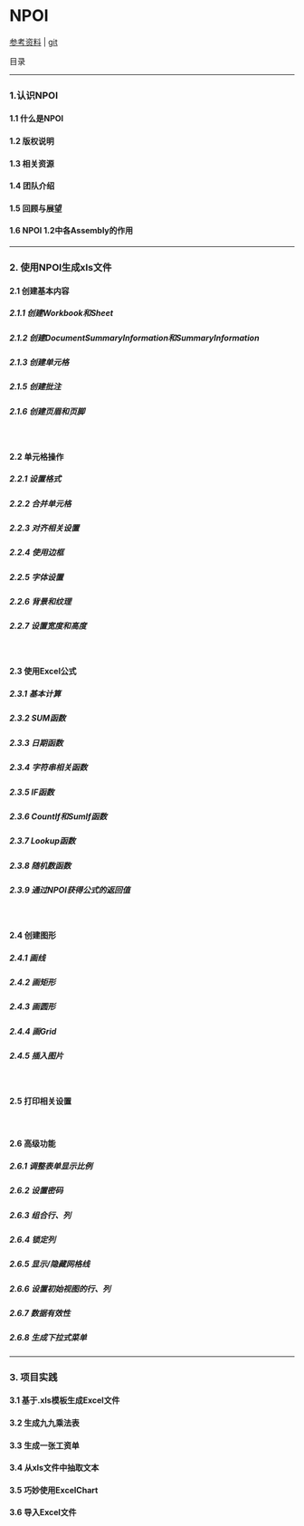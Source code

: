 # NPOI
[参考资料](https://www.cnblogs.com/ICE-SKY/p/5856257.html) | [git](https://github.com/dotnetcore/NPOI)


目录

---

### 1.认识NPOI

#### 1.1 什么是NPOI

#### 1.2 版权说明

#### 1.3 相关资源

#### 1.4 团队介绍

#### 1.5 回顾与展望

#### 1.6 NPOI 1.2中各Assembly的作用

---

### 2. 使用NPOI生成xls文件

#### 2.1 创建基本内容

##### 2.1.1 创建Workbook和Sheet

##### 2.1.2 创建DocumentSummaryInformation和SummaryInformation

##### 2.1.3 创建单元格

##### 2.1.5 创建批注

##### 2.1.6 创建页眉和页脚

<br/>

#### 2.2 单元格操作

##### 2.2.1 设置格式

##### 2.2.2 合并单元格

##### 2.2.3 对齐相关设置

##### 2.2.4 使用边框

##### 2.2.5 字体设置

##### 2.2.6 背景和纹理

##### 2.2.7 设置宽度和高度

<br/>

#### 2.3 使用Excel公式

##### 2.3.1 基本计算

##### 2.3.2 SUM函数

##### 2.3.3 日期函数

##### 2.3.4 字符串相关函数

##### 2.3.5 IF函数

##### 2.3.6 CountIf和SumIf函数

##### 2.3.7 Lookup函数

##### 2.3.8 随机数函数

##### 2.3.9 通过NPOI获得公式的返回值

<br/>

#### 2.4 创建图形

##### 2.4.1 画线

##### 2.4.2 画矩形

##### 2.4.3 画圆形

##### 2.4.4 画Grid

##### 2.4.5 插入图片

<br/>

#### 2.5 打印相关设置

<br/>

#### 2.6 高级功能

##### 2.6.1 调整表单显示比例

##### 2.6.2 设置密码

##### 2.6.3 组合行、列

##### 2.6.4 锁定列

##### 2.6.5 显示/隐藏网格线

##### 2.6.6 设置初始视图的行、列

##### 2.6.7 数据有效性

##### 2.6.8 生成下拉式菜单

---

### 3. 项目实践

#### 3.1 基于.xls模板生成Excel文件

#### 3.2 生成九九乘法表

#### 3.3 生成一张工资单

#### 3.4 从xls文件中抽取文本

#### 3.5 巧妙使用ExcelChart

#### 3.6 导入Excel文件
